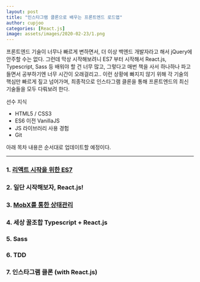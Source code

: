 ```yaml
---
layout: post
title: "인스타그램 클론으로 배우는 프론트엔드 로드맵"
author: cupjoo
categories: [React.js]
image: assets/images/2020-02-23/1.png
---
```


프론트엔드 기술이 너무나 빠르게 변하면서, 더 이상 백엔드 개발자라고 해서 jQuery에 안주할 수는 없다. 그런데 막상 시작해보려니 ES7 부터 시작해서 React.js, Typescript, Sass 등 배워야 할 건 너무 많고, 그렇다고 매번 책을 사서 하나하나 파고들면서 공부하기엔 너무 시간이 오래걸리고.. 이런 상황에 빠지지 않기 위해 각 기술의 핵심만 빠르게 짚고 넘어가며, 최종적으로 인스타그램 클론을 통해 프론트엔드의 최신 기술들을 모두 다뤄보려 한다.

선수 지식

- HTML5 / CSS3
- ES6 이전 VanillaJS
- JS 라이브러리 사용 경험
- Git

아래 목차 내용은 순서대로 업데이트할 예정이다.

---

### 1. [리액트 시작을 위한 ES7](https://cupjoo.github.io/리액트-시작을-위한-ES7)

### 2. 일단 시작해보자, React.js!

### 3. [MobX를 통한 상태관리](https://cupjoo.github.io/MobX를-통한-상태-관리)

### 4. 세상 꿀조합 Typescript + React.js

### 5. Sass

### 6. TDD

### 7. 인스타그램 클론 (with React.js)
